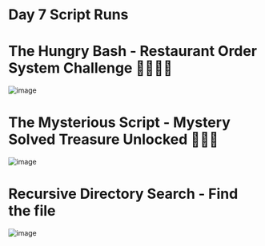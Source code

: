 # Day 7 Script Runs

# The Hungry Bash - Restaurant Order System Challenge 🍔🍕🥗🥤

![image](https://github.com/paragpallavsingh/BashBlaze-7-Days-of-Bash-Scripting-Challenge/assets/40052830/20f391c8-4cb8-4b85-9a29-802e93ce2882)

# The Mysterious Script - Mystery Solved Treasure Unlocked 🧙🏼‍♂️

![image](https://github.com/paragpallavsingh/BashBlaze-7-Days-of-Bash-Scripting-Challenge/assets/40052830/2de82968-4712-45cf-b506-d2dab15390cd)

# Recursive Directory Search - Find the file

![image](https://github.com/paragpallavsingh/BashBlaze-7-Days-of-Bash-Scripting-Challenge/assets/40052830/4cc8867d-5bad-4180-a0c0-37bc13c37f63)
